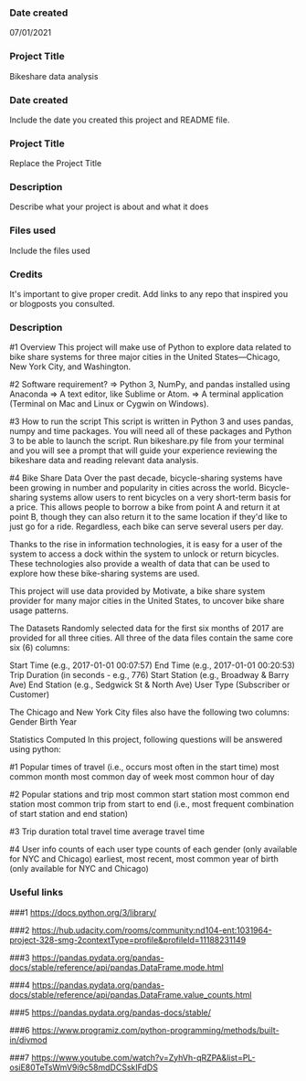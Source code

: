 
### Date created
07/01/2021
### Project Title
Bikeshare data analysis

### Date created
Include the date you created this project and README file.

### Project Title
Replace the Project Title

### Description
Describe what your project is about and what it does

### Files used
Include the files used

### Credits
It's important to give proper credit. Add links to any repo that inspired you or blogposts you consulted.

### Description

#1 Overview
This project will make use of Python to explore data related to bike share systems for three major cities in the United States—Chicago, New York City, and Washington.

#2 Software requirement?
=> Python 3, NumPy, and pandas installed using Anaconda
=> A text editor, like Sublime or Atom.
=> A terminal application (Terminal on Mac and Linux or Cygwin on Windows).

#3 How to run the script
This script is written in Python 3 and uses pandas, numpy and time packages. You will need all of these packages and Python 3 to be able to launch the script.
Run bikeshare.py file from your terminal and you will see a prompt that will guide your experience reviewing the bikeshare data and reading relevant data analysis.


#4 Bike Share Data
Over the past decade, bicycle-sharing systems have been growing in number and popularity in cities across the world. Bicycle-sharing systems allow users to rent bicycles on a very short-term basis for a price. This allows people to borrow a bike from point A and return it at point B, though they can also return it to the same location if they'd like to just go for a ride. Regardless, each bike can serve several users per day.

Thanks to the rise in information technologies, it is easy for a user of the system to access a dock within the system to unlock or return bicycles. These technologies also provide a wealth of data that can be used to explore how these bike-sharing systems are used.

This project will use data provided by Motivate, a bike share system provider for many major cities in the United States, to uncover bike share usage patterns.

The Datasets
Randomly selected data for the first six months of 2017 are provided for all three cities. All three of the data files contain the same core six (6) columns:

Start Time (e.g., 2017-01-01 00:07:57)
End Time (e.g., 2017-01-01 00:20:53)
Trip Duration (in seconds - e.g., 776)
Start Station (e.g., Broadway & Barry Ave)
End Station (e.g., Sedgwick St & North Ave)
User Type (Subscriber or Customer)

The Chicago and New York City files also have the following two columns:
Gender
Birth Year

Statistics Computed
In this project, following questions will be answered using python:

#1 Popular times of travel (i.e., occurs most often in the start time)
most common month
most common day of week
most common hour of day

#2 Popular stations and trip
most common start station
most common end station
most common trip from start to end (i.e., most frequent combination of start station and end station)

#3 Trip duration
total travel time
average travel time

#4 User info
counts of each user type
counts of each gender (only available for NYC and Chicago)
earliest, most recent, most common year of birth (only available for NYC and Chicago)

### Useful links

###1 https://docs.python.org/3/library/

###2 https://hub.udacity.com/rooms/community:nd104-ent:1031964-project-328-smg-2contextType=profile&profileId=11188231149

###3 https://pandas.pydata.org/pandas-docs/stable/reference/api/pandas.DataFrame.mode.html

###4 https://pandas.pydata.org/pandas-docs/stable/reference/api/pandas.DataFrame.value_counts.html

###5 https://pandas.pydata.org/pandas-docs/stable/

###6 https://www.programiz.com/python-programming/methods/built-in/divmod

###7 https://www.youtube.com/watch?v=ZyhVh-qRZPA&list=PL-osiE80TeTsWmV9i9c58mdDCSskIFdDS
